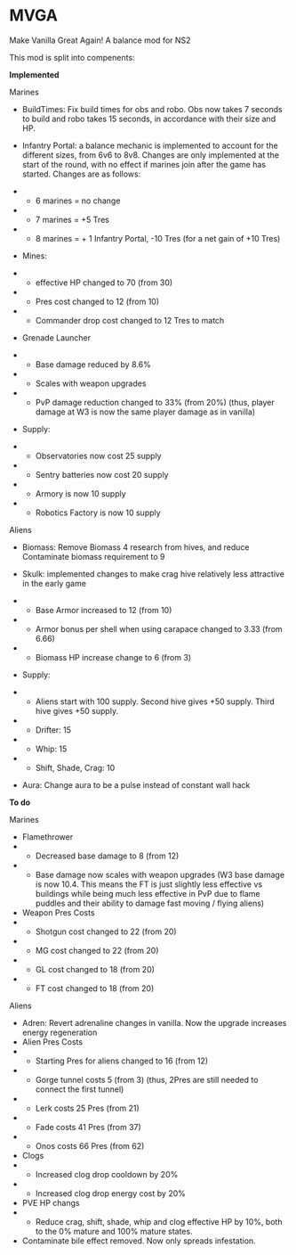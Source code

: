 # MVGA
Make Vanilla Great Again!
A balance mod for NS2

This mod is split into compenents:

**Implemented**

Marines
* BuildTimes: Fix build times for obs and robo. Obs now takes 7 seconds to build and robo takes 15 seconds, in accordance with their size and HP.
* Infantry Portal: a balance mechanic is implemented to account for the different sizes, from 6v6 to 8v8. Changes are only implemented at the start of the round, with no effect if marines join after the game has started. Changes are as follows:
* * 6 marines = no change
* * 7 marines = +5 Tres
* * 8 marines = + 1 Infantry Portal, -10 Tres (for a net gain of +10 Tres)
* Mines:
* * effective HP changed to 70 (from 30)
* * Pres cost changed to 12 (from 10)
* * Commander drop cost changed to 12 Tres to match
* Grenade Launcher
* * Base damage reduced by 8.6%
* * Scales with weapon upgrades
* * PvP damage reduction changed to 33% (from 20%) (thus, player damage at W3 is now the same player damage as in vanilla)

* Supply:
* * Observatories now cost 25 supply
* * Sentry batteries now cost 20 supply
* * Armory is now 10 supply
* * Robotics Factory is now 10 supply

Aliens
* Biomass: Remove Biomass 4 research from hives, and reduce Contaminate biomass requirement to 9
* Skulk: implemented changes to make crag hive relatively less attractive in the early game
* * Base Armor increased to 12 (from 10)
* * Armor bonus per shell when using carapace changed to 3.33 (from 6.66)
* * Biomass HP increase change to 6 (from 3)

* Supply:
* * Aliens start with 100 supply. Second hive gives +50 supply. Third hive gives +50 supply.
* * Drifter: 15
* * Whip: 15
* * Shift, Shade, Crag: 10

* Aura: Change aura to be a pulse instead of constant wall hack

**To do**

Marines
* Flamethrower
* * Decreased base damage to 8 (from 12)
* * Base damage now scales with weapon upgrades (W3 base damage is now 10.4. This means the FT is just slightly less effective vs buildings while being much less effective in PvP due to flame puddles and their ability to damage fast moving / flying aliens)
* Weapon Pres Costs
* * Shotgun cost changed to 22 (from 20)
* * MG cost changed to 22 (from 20)
* * GL cost changed to 18 (from 20)
* * FT cost changed to 18 (from 20)

Aliens
* Adren: Revert adrenaline changes in vanilla. Now the upgrade increases energy regeneration
* Alien Pres Costs
* * Starting Pres for aliens changed to 16 (from 12)
* * Gorge tunnel costs 5 (from 3) (thus, 2Pres are still needed to connect the first tunnel)
* * Lerk costs 25 Pres (from 21)
* * Fade costs 41 Pres (from 37)
* * Onos costs 66 Pres (from 62)
* Clogs
* * Increased clog drop cooldown by 20%
* * Increased clog drop energy cost by 20%
* PVE HP changs
* * Reduce crag, shift, shade, whip and clog effective HP by 10%, both to the 0% mature and 100% mature states.
* Contaminate bile effect removed. Now only spreads infestation.
